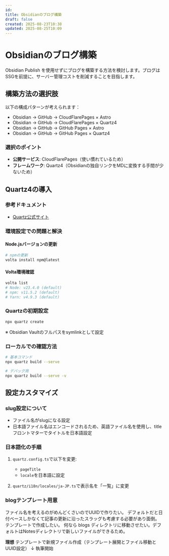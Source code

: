 ```yaml
---
id:
title: Obsidianのブログ構築
draft: false
created: 2025-08-23T10:38
updated: 2025-08-25T10:09
---
```





# Obsidianのブログ構築

Obsidian Publish を使用せずにブログを構築する方法を検討します。ブログはSSGを前提に、サーバー管理コストを削減することを目指します。

## 構築方法の選択肢

以下の構成パターンが考えられます：

- Obsidian → GitHub → CloudFlarePages × Astro
- Obsidian → GitHub → CloudFlarePages × Quartz4
- Obsidian → GitHub → GitHub Pages × Astro
- Obsidian → GitHub → GitHub Pages × Quartz4

### 選択のポイント
- **公開サービス**: CloudFlarePages（使い慣れているため）
- **フレームワーク**: Quartz4（Obsidianの独自リンクをMDに変換する手間が少ないため）

## Quartz4の導入

### 参考ドキュメント
- [Quartz公式サイト](https://quartz.jzhao.xyz/)

### 環境設定での問題と解決

#### Node.jsバージョンの更新
```bash
# npmの更新
volta install npm@latest
```

#### Volta環境確認
```bash
volta list
# Node: v23.4.0 (default)
# npm: v11.5.2 (default)
# Yarn: v4.9.3 (default)
```

### Quartzの初期設定
```bash
npx quartz create
```
※ Obsidian Vaultのフルパスをsymlinkとして設定

### ローカルでの確認方法
```bash
# 基本コマンド
npx quartz build --serve

# デバッグ用
npx quartz build --serve -v
```

## 設定カスタマイズ

### slug設定について
- ファイル名がslugになる設定
- 日本語ファイル名はエンコードされるため、英語ファイル名を使用し、titleフロントマターでタイトルを日本語設定

### 日本語化の手順
1. `quartz.config.ts`で以下を変更:
   - `pageTitle`
   - `locale`を日本語に設定

2. `quartz/i18n/locales/ja-JP.ts`で表示名を「一覧」に変更


###  blogテンプレート用意
ファイル名を考えるのがめんどくさいのでUUIDで作りたい。
デフォルトだと日付ベースしかなくて記事の更新に沿ったスラッグも考慮する必要があり面倒。
テンプレートで作成したい。
何なら blogs ディレクトリに移動させたい。デフォルトはNotesディレクトリで新しいファイルができるため。

**理想**
テンプレートで新規ファイル作成（テンプレート展開とファイル移動とUUID設定）
↓
執筆開始

